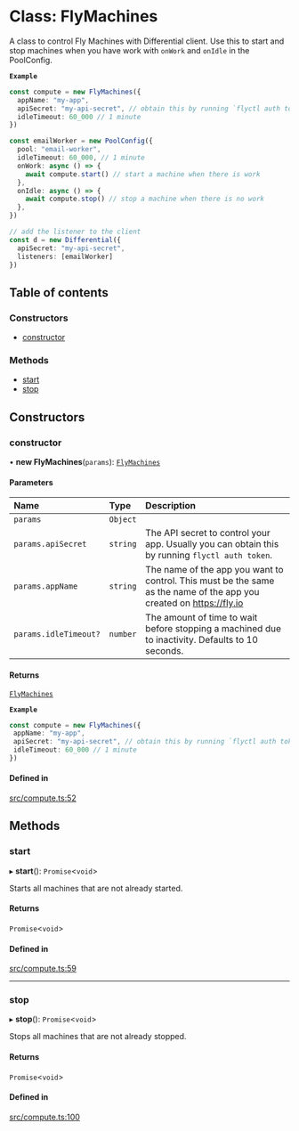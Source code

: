 # Class: FlyMachines

A class to control Fly Machines with Differential client.
Use this to start and stop machines when you have work with `onWork` and `onIdle` in the PoolConfig.

**`Example`**

```ts
const compute = new FlyMachines({
  appName: "my-app",
  apiSecret: "my-api-secret", // obtain this by running `flyctl auth token`
  idleTimeout: 60_000 // 1 minute
})

const emailWorker = new PoolConfig({
  pool: "email-worker",
  idleTimeout: 60_000, // 1 minute
  onWork: async () => {
    await compute.start() // start a machine when there is work
  },
  onIdle: async () => {
    await compute.stop() // stop a machine when there is no work
  },
})

// add the listener to the client
const d = new Differential({
  apiSecret: "my-api-secret",
  listeners: [emailWorker]
})
```

## Table of contents

### Constructors

- [constructor](FlyMachines.md#constructor)

### Methods

- [start](FlyMachines.md#start)
- [stop](FlyMachines.md#stop)

## Constructors

### constructor

• **new FlyMachines**(`params`): [`FlyMachines`](FlyMachines.md)

#### Parameters

| Name | Type | Description |
| :------ | :------ | :------ |
| `params` | `Object` |  |
| `params.apiSecret` | `string` | The API secret to control your app. Usually you can obtain this by running `flyctl auth token`. |
| `params.appName` | `string` | The name of the app you want to control. This must be the same as the name of the app you created on https://fly.io |
| `params.idleTimeout?` | `number` | The amount of time to wait before stopping a machined due to inactivity. Defaults to 10 seconds. |

#### Returns

[`FlyMachines`](FlyMachines.md)

**`Example`**

```ts
const compute = new FlyMachines({
 appName: "my-app",
 apiSecret: "my-api-secret", // obtain this by running `flyctl auth token`
 idleTimeout: 60_000 // 1 minute
})
```

#### Defined in

[src/compute.ts:52](https://github.com/differential-dev/sdk-js/blob/9d50d52/src/compute.ts#L52)

## Methods

### start

▸ **start**(): `Promise`\<`void`\>

Starts all machines that are not already started.

#### Returns

`Promise`\<`void`\>

#### Defined in

[src/compute.ts:59](https://github.com/differential-dev/sdk-js/blob/9d50d52/src/compute.ts#L59)

___

### stop

▸ **stop**(): `Promise`\<`void`\>

Stops all machines that are not already stopped.

#### Returns

`Promise`\<`void`\>

#### Defined in

[src/compute.ts:100](https://github.com/differential-dev/sdk-js/blob/9d50d52/src/compute.ts#L100)
